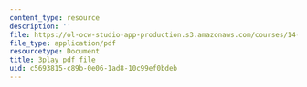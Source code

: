 ```yaml
---
content_type: resource
description: ''
file: https://ol-ocw-studio-app-production.s3.amazonaws.com/courses/14-01-principles-of-microeconomics-fall-2018/c5693815c89b0e061ad810c99ef0bdeb_6XhkCU8Rw_0.pdf
file_type: application/pdf
resourcetype: Document
title: 3play pdf file
uid: c5693815-c89b-0e06-1ad8-10c99ef0bdeb
---
```

